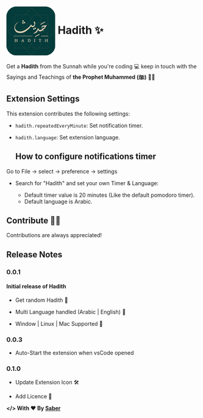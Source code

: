 # <img align="center" src="https://raw.githubusercontent.com/SABER-MOHAMED/Hadith/main/assets/icon.png" alt="Hadith extension"> Hadith ✨

Get a **Hadith** from the Sunnah while you're coding 💻 keep in touch with the Sayings and Teachings of **the Prophet Muhammed (ﷺ)** 🕌💚

## Extension Settings

This extension contributes the following settings:

- `hadith.repeatedEveryMinute`: Set notification timer.
- `hadith.language`: Set extension language.

  ## How to configure notifications timer

Go to File -> select -> preference -> settings

- Search for "Hadith" and set your own Timer & Language:

  - Default timer value is 20 minutes (Like the default pomodoro timer).
  - Default language is Arabic.

## Contribute 🧑‍💻

Contributions are always appreciated!

## Release Notes

### 0.0.1

#### Initial release of Hadith

- Get random Hadith 🚀

- Multi Language handled (Arabic | English) 🚀

- Window | Linux | Mac Supported 🚀

### 0.0.3

- Auto-Start the extension when vsCode opened

### 0.1.0

- Update Extension Icon 🛠

- Add Licence 📜

**</> With ❤️ By <a href="https://twitter.com/msaber__">Saber</a>**
